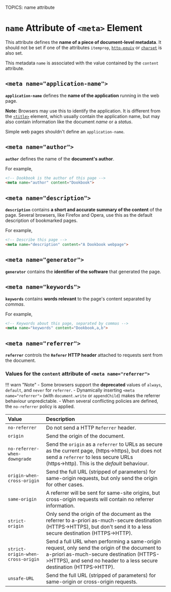TOPICS: <meta> name attribute

# `name` Attribute of `<meta>` Element

This attribute defines the **name of a piece of document-level metadata**.
It should not be set if one of the attributes `itemprop`, [`http-equiv`](/en/webfrontend/<meta>_http-equiv_attribute)
or [`charset`](/en/webfrontend/<meta>_charset_attribute) is also set.

This metadata `name` is associated with the value contained by the `content` attribute.

## `<meta name="application-name">`

**`application-name`** defines the **name of the application** running in the web page.

**Note:** Browsers may use this to identify the application. It is different from
the [`<title>`](/en/webfrontend/<title>) element, which usually contain the application name, but
may also contain information like the document *name* or a *status*.

Simple web pages shouldn't define an `application-name`.

## `<meta name="author">`

**`author`** defines the name of the **document's author**.

For example,

```html
<!-- Dookbook is the author of this page -->
<meta name="author" content="Dookbook">
```

## `<meta name="description">`

**`description`** contains **a short and accurate summary of the content** of the page. Several
browsers, like Firefox and Opera, use this as the default description of bookmarked pages.

For example,

```html
<!-- Describe this page -->
<meta name="description" content="A Dookbook webpage">
```

## `<meta name="generator">`

**`generator`** contains the **identifier of the software** that generated the page.

## `<meta name="keywords">`

**`keywords`** contains **words relevant** to the page's content separated by *commas*.

For example,

```html
<!-- Keywords about this page, separated by commas -->
<meta name="keywords" content="Dookbook,a,b">
```

## `<meta name="referrer">`

**`referrer`** controls the **`Referer` HTTP header** attached to requests sent from the document.

### Values for the `content` attribute of `<meta name="referrer">`

!!! warn "Note"
    - Some browsers support the **deprecated** values of `always`, `default`, and `never` for `referrer`.
    - Dynamically inserting `<meta name="referrer">` (with `document.write`
    or `appendChild`) makes the referrer behaviour unpredictable.
    - When several conflicting policies are defined, the `no-referrer` policy is applied.

| Value | Description |
| :-- | :-- |
| `no-referrer` | Do not send a HTTP `Referrer` header. |
| `origin` | Send the origin of the document. |
| `no-referrer-when-downgrade` | Send the `origin` as a `referrer` to URLs as secure as the current page, (https→https), but does not send a `referrer` to less secure URLs (https→http). This is the *default* behaviour.
| `origin-when-cross-origin` | Send the full URL (stripped of parameters) for same-origin requests, but only send the origin for other cases. |
| `same-origin` | A referrer will be sent for same-site origins, but cross-origin requests will contain no referrer information. |
| `strict-origin` | Only send the origin of the document as the referrer to a-priori as-much-secure destination (HTTPS->HTTPS), but don't send it to a less secure destination (HTTPS->HTTP). |
| `strict-origin-when-cross-origin` | Send a full URL when performing a same-origin request, only send the origin of the document to a-priori as-much-secure destination (HTTPS->HTTPS), and send no header to a less secure destination (HTTPS->HTTP). |
| `unsafe-URL` | Send the full URL (stripped of parameters) for same-origin or cross-origin requests.|
